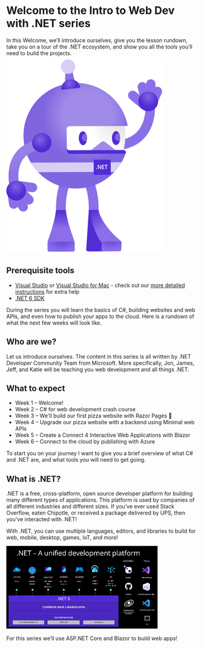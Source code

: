 # Welcome to the Intro to Web Dev with .NET series
In this Welcome, we’ll introduce ourselves, give you the lesson rundown, take you on a tour of the .NET ecosystem, and show you all the tools you’ll need to build the projects. 
![.NET bot waving](../images/dotnet-bot.svg)

## Prerequisite tools
- [Visual Studio](https://aka.ms/WebLearningSeries-git-vsDownload) or [Visual Studio for Mac](https://aka.ms/WebLearningSeries-git-vsmacDownload) - check out our [more detailed instructions](/1-welcome/how-to-install-vs.md) for extra help 
- [.NET 6 SDK](https://aka.ms/WebLearningSeries-git-dotnetDownload)

During the series you will learn the basics of C#, building websites and web APIs, and even how to publish your apps to the cloud. Here is a rundown of what the next few weeks will look like. 

## Who are we?
Let us introduce ourselves. The content in this series is all written by .NET Developer Community Team from Microsoft. More specifically, Jon, James, Jeff, and Katie will be teaching you web development and all things .NET. 

## What to expect
- Week 1 – Welcome!  
- Week 2 – C# for web development crash course 
- Week 3 – We'll build our first pizza website with Razor Pages 🍕 
- Week 4 – Upgrade our pizza website with a backend using Minimal web APIs 
- Week 5 – Create a Connect 4 Interactive Web Applications with Blazor 
- Week 6 – Connect to the cloud by publishing with Azure 

To start you on your journey I want to give you a brief overview of what C# and .NET are, and what tools you will need to get going. 

## What is .NET? 

.NET is a free, cross-platform, open source developer platform for building many different types of applications. This platform is used by companies of all different industries and different sizes. If you’ve ever used Stack Overflow, eaten Chipotle, or received a package delivered by UPS, then you’ve interacted with .NET! 

With .NET, you can use multiple languages, editors, and libraries to build for web, mobile, desktop, games, IoT, and more! 

![.NET, a unified development platform](../images/what-is-dotnet.png)

For this series we’ll use ASP.NET Core and Blazor to build web apps! 